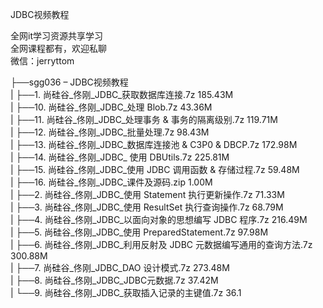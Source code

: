 JDBC视频教程

全网it学习资源共享学习<br>全网课程都有，欢迎私聊<br>微信：jerryttom<br>

├──sgg036 – JDBC视频教程<br> | ├──1. 尚硅谷_佟刚_JDBC_获取数据库连接.7z 185.43M<br> | ├──10. 尚硅谷_佟刚_JDBC_处理 Blob.7z 43.36M<br> | ├──11. 尚硅谷_佟刚_JDBC_处理事务 &amp; 事务的隔离级别.7z 119.71M<br> | ├──12. 尚硅谷_佟刚_JDBC_批量处理.7z 98.43M<br> | ├──13. 尚硅谷_佟刚_JDBC_数据库连接池 &amp; C3P0 &amp; DBCP.7z 172.98M<br> | ├──14. 尚硅谷_佟刚_JDBC_ 使用 DBUtils.7z 225.81M<br> | ├──15. 尚硅谷_佟刚_JDBC_使用 JDBC 调用函数 &amp; 存储过程.7z 59.48M<br> | ├──16. 尚硅谷_佟刚_JDBC_课件及源码.zip 1.00M<br> | ├──2. 尚硅谷_佟刚_JDBC_使用 Statement 执行更新操作.7z 71.33M<br> | ├──3. 尚硅谷_佟刚_JDBC_使用 ResultSet 执行查询操作.7z 68.79M<br> | ├──4. 尚硅谷_佟刚_JDBC_以面向对象的思想编写 JDBC 程序.7z 216.49M<br> | ├──5. 尚硅谷_佟刚_JDBC_使用 PreparedStatement.7z 97.98M<br> | ├──6. 尚硅谷_佟刚_JDBC_利用反射及 JDBC 元数据编写通用的查询方法.7z 300.88M<br> | ├──7. 尚硅谷_佟刚_JDBC_DAO 设计模式.7z 273.48M<br> | ├──8. 尚硅谷_佟刚_JDBC_JDBC元数据.7z 37.42M<br> | └──9. 尚硅谷_佟刚_JDBC_获取插入记录的主键值.7z 36.1